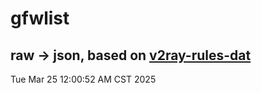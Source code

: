 # gfwlist
## raw -> json, based on [v2ray-rules-dat](https://github.com/Loyalsoldier/v2ray-rules-dat)
Tue Mar 25 12:00:52 AM CST 2025

